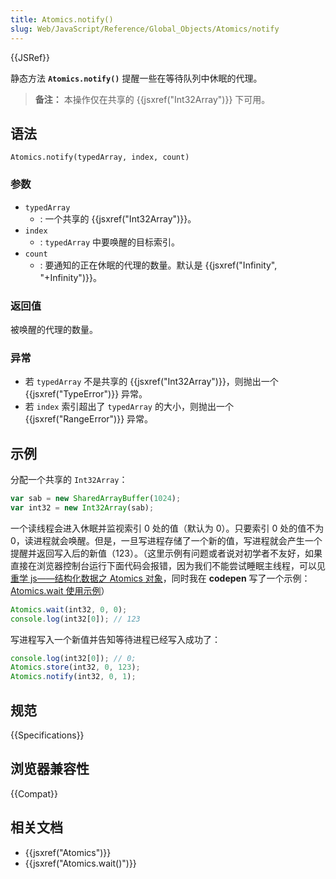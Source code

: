 ```yaml
---
title: Atomics.notify()
slug: Web/JavaScript/Reference/Global_Objects/Atomics/notify
---
```


{{JSRef}}

静态方法 **`Atomics.notify()`** 提醒一些在等待队列中休眠的代理。

> **备注：** 本操作仅在共享的 {{jsxref("Int32Array")}} 下可用。

## 语法

```plain
Atomics.notify(typedArray, index, count)
```

### 参数

- `typedArray`
  - : 一个共享的 {{jsxref("Int32Array")}}。
- `index`
  - : `typedArray` 中要唤醒的目标索引。
- `count`
  - : 要通知的正在休眠的代理的数量。默认是 {{jsxref("Infinity", "+Infinity")}}。

### 返回值

被唤醒的代理的数量。

### 异常

- 若 `typedArray` 不是共享的 {{jsxref("Int32Array")}}，则抛出一个 {{jsxref("TypeError")}} 异常。
- 若 `index` 索引超出了 `typedArray` 的大小，则抛出一个 {{jsxref("RangeError")}} 异常。

## 示例

分配一个共享的 `Int32Array`：

```js
var sab = new SharedArrayBuffer(1024);
var int32 = new Int32Array(sab);
```

一个读线程会进入休眠并监视索引 0 处的值（默认为 0）。只要索引 0 处的值不为 0，读进程就会唤醒。但是，一旦写进程存储了一个新的值，写进程就会产生一个提醒并返回写入后的新值（123）。（这里示例有问题或者说对初学者不友好，如果直接在浏览器控制台运行下面代码会报错，因为我们不能尝试睡眠主线程，可以见[重学 js——结构化数据之 Atomics 对象](https://github.com/lizhongzhen11/lizz-blog/issues/125#notice)，同时我在 **codepen** 写了一个示例：[Atomics.wait 使用示例](https://codepen.io/lizhongzhen11/project/editor/AmzyaY#)）

```js
Atomics.wait(int32, 0, 0);
console.log(int32[0]); // 123
```

写进程写入一个新值并告知等待进程已经写入成功了：

```js
console.log(int32[0]); // 0;
Atomics.store(int32, 0, 123);
Atomics.notify(int32, 0, 1);
```

## 规范

{{Specifications}}

## 浏览器兼容性

{{Compat}}

## 相关文档

- {{jsxref("Atomics")}}
- {{jsxref("Atomics.wait()")}}
